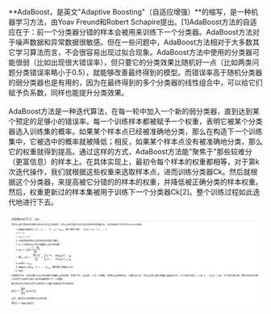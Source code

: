 **AdaBoost，是英文\"Adaptive
Boosting\"（自适应增强）**的缩写，是一种机器学习方法，由Yoav
Freund和Robert
Schapire提出。\[1\]AdaBoost方法的自适应在于：前一个分类器分错的样本会被用来训练下一个分类器。AdaBoost方法对于噪声数据和异常数据很敏感。但在一些问题中，AdaBoost方法相对于大多数其它学习算法而言，不会很容易出现过拟合现象。AdaBoost方法中使用的分类器可能很弱（比如出现很大错误率），但只要它的分类效果比随机好一点（比如两类问题分类错误率略小于0.5），就能够改善最终得到的模型。而错误率高于随机分类器的弱分类器也是有用的，因为在最终得到的多个分类器的线性组合中，可以给它们赋予负系数，同样也能提升分类效果。\
\
AdaBoost方法是一种迭代算法，在每一轮中加入一个新的弱分类器，直到达到某个预定的足够小的错误率。每一个训练样本都被赋予一个权重，表明它被某个分类器选入训练集的概率。如果某个样本点已经被准确地分类，那么在构造下一个训练集中，它被选中的概率就被降低；相反，如果某个样本点没有被准确地分类，那么它的权重就得到提高。通过这样的方式，AdaBoost方法能"聚焦于"那些较难分（更富信息）的样本上。在具体实现上，最初令每个样本的权重都相等，对于第k次迭代操作，我们就根据这些权重来选取样本点，进而训练分类器Ck。然后就根据这个分类器，来提高被它分错的的样本的权重，并降低被正确分类的样本权重。然后，权重更新过的样本集被用于训练下一个分类器Ck\[2\]。整个训练过程如此迭代地进行下去。\
\
![](../../media/deeplearning/adaboost.png)
